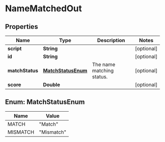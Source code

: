 
# NameMatchedOut

## Properties
Name | Type | Description | Notes
------------ | ------------- | ------------- | -------------
**script** | **String** |  |  [optional]
**id** | **String** |  |  [optional]
**matchStatus** | [**MatchStatusEnum**](#MatchStatusEnum) | The name matching status. |  [optional]
**score** | **Double** |  |  [optional]


<a name="MatchStatusEnum"></a>
## Enum: MatchStatusEnum
Name | Value
---- | -----
MATCH | &quot;Match&quot;
MISMATCH | &quot;Mismatch&quot;



